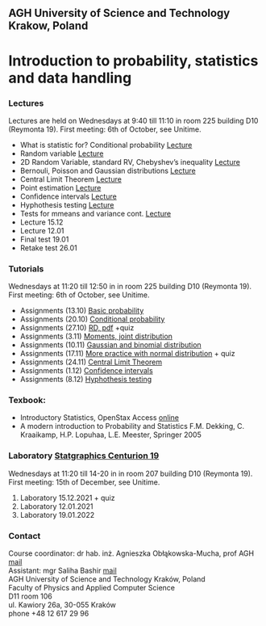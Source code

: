 ## AGH University of Science and Technology Krakow, Poland
# Introduction to probability, statistics and data handling 

### Lectures
Lectures are held on Wednesdays at 9:40  till 11:10 in room 225 building D10 (Reymonta 19). First meeting: 6th of October, see Unitime.
- What is statistic for? Conditional probability [Lecture](/FILES/stat_1.pdf)
- Random variable [Lecture](/FILES/stat_2.pdf)
- 2D Random Variable, standard RV, Chebyshev’s inequality [Lecture](/FILES/stat_3.pdf)
- Bernouli, Poisson and Gaussian distributions  [Lecture](/FILES/stat_4.pdf)
- Central Limit Theorem  [Lecture](/FILES/stat_6.pdf)
- Point estimation  [Lecture](/FILES/stat_7.pdf)
- Confidence intervals  [Lecture](/FILES/stat_8.pdf)
- Hyphothesis testing  [Lecture](/FILES/stat_9.pdf)
- Tests for mmeans and variance cont. [Lecture](/FILES/stat_9.pdf)
- Lecture 15.12
- Lecture 12.01
- Final test 19.01
- Retake test 26.01


### Tutorials
Wednesdays at 11:20 till 12:50 in in room 225 building D10 (Reymonta 19). First meeting: 6th of October, see Unitime.

- Assignments (13.10) [Basic probability](/FILES/Tutorial_1.pdf) 
- Assignments (20.10) [Conditional probability](/FILES/Tutorial_2.pdf) 
- Assignments (27.10) [RD, pdf](/FILES/Tutorial_3.pdf) +quiz
- Assignments (3.11)  [Moments, joint distribution](/FILES/Tutorial_4.pdf) 
- Assignments (10.11) [Gaussian and binomial distribution](/FILES/Tutorial_5.pdf) 
- Assignments (17.11) [More practice with normal distribution](/FILES/Tutorial_5elearning.pdf) + quiz
- Assignments (24.11) [Central Limit Theorem](/FILES/Tutorial_6.pdf) 
- Assignments (1.12) [Confidence intervals](/FILES/Tutorial_7.pdf) 
- Assignments (8.12) [Hyphothesis testing](/FILES/Tutorial_8a.pdf) 

### Texbook: 
- Introductory Statistics, OpenStax Access [online](https://openstax.org/details/introductory-statistics)
- A modern introduction to Probability and Statistics F.M. Dekking, C. Kraaikamp, H.P. Lopuhaa, L.E. Meester, Springer 2005

### Laboratory [Statgraphics Centurion 19](https://www.statgraphics.com/centurion-overview) 
Wednesdays at 11:20 till 14-20 in in room 207 building D10 (Reymonta 19). First meeting: 15th of December, see Unitime.
1. Laboratory 15.12.2021 + quiz
2. Laboratory 12.01.2021
3. Laboratory 19.01.2022

### Contact 
Course coordinator: dr hab. inż. Agnieszka Obłąkowska-Mucha, prof AGH  [mail](amucha@agh.edu.pl)  <br>
Assistant: mgr Saliha Bashir [mail](bashir@agh.edu.pl) <br>
AGH University of Science and Technology Kraków, Poland <br>
Faculty of Physics and Applied Computer Science <br>
D11 room 106 <br>
ul. Kawiory 26a, 30-055 Kraków <br>
phone +48 12 617 29 96 <br>


